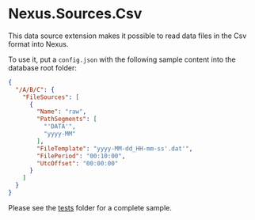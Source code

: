 # Nexus.Sources.Csv

This data source extension makes it possible to read data files in the Csv format into Nexus.

To use it, put a `config.json` with the following sample content into the database root folder:

```json
{
  "/A/B/C": {
    "FileSources": [
      {
        "Name": "raw",
        "PathSegments": [
          "'DATA'",
          "yyyy-MM"
        ],
        "FileTemplate": "yyyy-MM-dd_HH-mm-ss'.dat'",
        "FilePeriod": "00:10:00",
        "UtcOffset": "00:00:00"
      }
    ]
  }
}
```

Please see the [tests](tests/Nexus.Sources.Csv.Tests) folder for a complete sample.